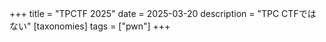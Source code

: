 +++
title = "TPCTF 2025"
date = 2025-03-20
description = "TPC CTFではない"
[taxonomies]
tags = ["pwn"]
+++
